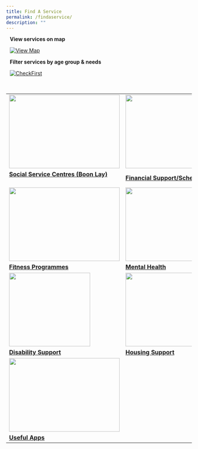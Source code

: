 ```yaml
---
title: Find A Service
permalink: /findaservice/
description: ""
---
```

<div class="row">
	<div style="margin: 10px;" class="col"> <p><b>View services on map</b></p>
		<a href="/map/"><img alt="View Map" src="https://dabuttonfactory.com/button.png?t=View+Map&amp;f=Ubuntu-Bold&amp;ts=45&amp;tc=fff&amp;hp=45&amp;vp=20&amp;c=20&amp;bgt=unicolored&amp;bgc=999"></a></div>
	<div style="margin: 10px;" class="col"> <p><b>Filter services by age group &amp; needs</b></p><p>
		<a href="/check-first/"><img alt="CheckFirst" src="https://www.checkfirst.gov.sg/assets/checkfirst-logo.svg"></a></p></div>
	</div>
	<br>
<table>
	<tbody><tr>
		<td><img src="https://img.freepik.com/free-vector/charity-flat-color-illustration-with-young-volunteer-characters-caring-elderly-disabled-person-vector-illustration_1284-73382.jpg?w=1380&amp;t=st=1691066694~exp=1691067294~hmac=91aecb39ef15ae8ff04e3aca58cc8b5a3140560fe1dd4fd86c70941d6dd2515d" style="height:200px;width:300px"></td>
		<td><img src="https://supportgowhere.life.gov.sg/static/Financial-5d84d4c0.svg" style="height:200px;width:220px"></td>
		<td><img src="https://img.freepik.com/free-vector/tiny-office-employees-working-abstract-caring-hands_74855-19924.jpg?w=996&amp;t=st=1691067865~exp=1691068465~hmac=0d3c88a1c5290203f75702e69a620d5d9110c1dda638168c1c891011e1161d93" style="height:200px;width:300px"></td>
	</tr>
<tr>
		<td><b><a href="/findaservice/ssc/">Social Service Centres (Boon Lay)</a></b><br><br></td> 
		<td><b><a href="/findaservice/financialsupport"> Financial Support/Schemes</a></b><br></td>
		<td><b><a href="/findaservice/community/">Community Programmes</a></b><br>
	</td></tr>
<tr>
	<td><img src="https://img.freepik.com/free-vector/stretching-exercises-concept-illustration_114360-8922.jpg?w=996&amp;t=st=1691067817~exp=1691068417~hmac=6f2309f35bff1ec07aad23784c1220e2e18b7d9bfbd757785c533753c064c8d5" style="height:200px;width:300px"></td>
		<td><img src="https://mindline.sg/media/IXJM-landing_page_logo_general_413f630be3.svg" style="height:200px;width:220px"></td>
		<td><img src="https://img.freepik.com/free-vector/flat-hand-drawn-patient-taking-medical-examination_52683-57829.jpg?w=996&amp;t=st=1691066904~exp=1691067504~hmac=18aa5190bf48471d779b17810c92b19f2f333107f93341a02dace8f7f6bdfe21" style="height:200px;width:300px"></td>
	</tr>
	<tr>
		<td><b><a href="/findaservice/fitness/">Fitness Programmes</a></b><br></td>
		<td><b><a href="/findaservice/mental-health/"> Mental Health</a></b><br></td>
		<td><b><a href="/findaservice/healthandmedical/">Health &amp; Medical</a></b><br></td></tr>
<tr>
		<td><img src="https://img.freepik.com/free-vector/hand-drawn-people-with-disabilities-illustration_23-2149676516.jpg?w=996&amp;t=st=1691066934~exp=1691067534~hmac=a0e36298d71c833769fe2a9d5ce3d0e580314e10200caf2a1ae4718cceb165e3" style="height:200px;width:220px"></td>
		<td><img src="https://img.freepik.com/free-vector/beautiful-home_24877-50819.jpg?w=740&amp;t=st=1691066987~exp=1691067587~hmac=24ee1340e689ee13a51b1fa3ed206c9faf1c8134089ef88fcd9c7a70e4163d77" style="height:200px;width:300px"></td>
	<td><img src="https://img.freepik.com/free-vector/hand-drawn-flat-design-food-bank-illustration_23-2149354223.jpg?w=740&amp;t=st=1691067066~exp=1691067666~hmac=757bb5fab11faa60b64e8806732ba7ce3ed8970c513e5665c2fc430164c9c414" style="height:200px;width:300px"></td>
	</tr>
<tr>
		<td><b><a href="/findaservice/disabilitysupport/">Disability Support</a></b><br></td>
		<td><b><a href="/findaservice/housingsupport/"> Housing Support</a></b><br>
			</td><td><b><a href="/findaservice/foodsupport/">Food Support</a></b><br>
			</td></tr>
		<tr>
	<td><img src="https://d33wubrfki0l68.cloudfront.net/301f1bd08de1829e615ad2b2a4aed5228d50fc40/d9db8/images/community/headerimages/apps-for-you.png" style="height:200px;width:300px"></td>
			</tr>
<tr>
		<td><b><a href="https://www.smartnation.gov.sg/community/apps-for-you/">Useful Apps</a></b><br></td>
</tr></tbody></table>
